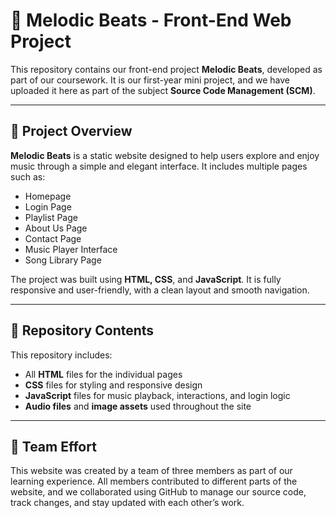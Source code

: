 # 🎵 Melodic Beats - Front-End Web Project

This repository contains our front-end project **Melodic Beats**, developed as part of our coursework. It is our first-year mini project, and we have uploaded it here as part of the subject **Source Code Management (SCM)**.

---

## 📌 Project Overview

**Melodic Beats** is a static website designed to help users explore and enjoy music through a simple and elegant interface. It includes multiple pages such as:

- Homepage  
- Login Page  
- Playlist Page  
- About Us Page  
- Contact Page  
- Music Player Interface  
- Song Library Page  

The project was built using **HTML, CSS**, and **JavaScript**. It is fully responsive and user-friendly, with a clean layout and smooth navigation.

---

## 📁 Repository Contents

This repository includes:

- All **HTML** files for the individual pages  
- **CSS** files for styling and responsive design  
- **JavaScript** files for music playback, interactions, and login logic  
- **Audio files** and **image assets** used throughout the site  

---

## 👥 Team Effort

This website was created by a team of three members as part of our learning experience. All members contributed to different parts of the website, and we collaborated using GitHub to manage our source code, track changes, and stay updated with each other’s work.

